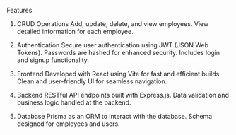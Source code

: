 Features
1. CRUD Operations
Add, update, delete, and view employees.
View detailed information for each employee.

2. Authentication
Secure user authentication using JWT (JSON Web Tokens).
Passwords are hashed for enhanced security.
Includes login and signup functionality.

3. Frontend
Developed with React using Vite for fast and efficient builds.
Clean and user-friendly UI for seamless navigation.

4. Backend
RESTful API endpoints built with Express.js.
Data validation and business logic handled at the backend.

5. Database
Prisma as an ORM to interact with the database.
Schema designed for employees and users.